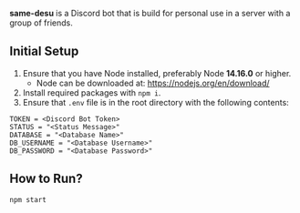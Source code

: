**same-desu** is a Discord bot that is build for personal use in a server with a group of friends.

## Initial Setup
1. Ensure that you have Node installed, preferably Node **14.16.0** or higher.
    * Node can be downloaded at: <a href="https://nodejs.org/en/download/">https://nodejs.org/en/download/</a>
2. Install required packages with `npm i`.
3. Ensure that `.env` file is in the root directory with the following contents:
```
TOKEN = <Discord Bot Token>
STATUS = "<Status Message>"
DATABASE = "<Database Name>"
DB_USERNAME = "<Database Username>"
DB_PASSWORD = "<Database Password>"
```

## How to Run?
`npm start`